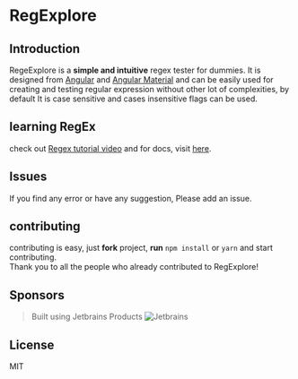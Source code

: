 # RegExplore

## Introduction

RegeExplore is a **simple and intuitive** regex tester for dummies.
It is designed from [Angular](https://angular.io/) and [Angular Material](https://material.angular.io/) and can be easily used for creating and
testing regular expression without other lot of complexities, by default It is case sensitive and cases insensitive flags can be used. 

## learning RegEx

check out [Regex tutorial video](https://youtu.be/sa-TUpSx1JA) and  for docs, visit [here](https://www.regular-expressions.info/tutorial.html).



## Issues
If you find any error or have any suggestion, Please add an issue.

## contributing

contributing is easy, just **fork** project, **run** `npm install` or `yarn`
and start contributing.<br>
Thank you to all the people who already contributed to RegExplore!<br>

## Sponsors
> Built using Jetbrains Products
![Jetbrains](https://www.jetbrains.com/company/brand/img/jetbrains_logo.png)

## License
MIT
